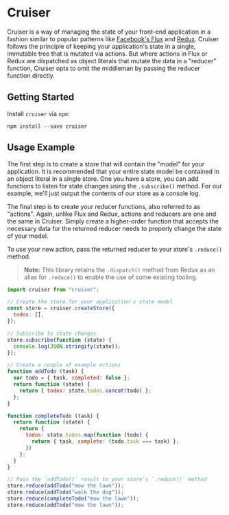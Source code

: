 # Cruiser

Cruiser is a way of managing the state of your front-end application in a fashion similar to popular patterns like [Facebook's Flux](http://facebook.github.io/flux/) and [Redux](http://redux.js.org/).  Cruiser follows the principle of keeping your application's state in a single, immutable tree that is mutated via actions.  But where actions in Flux or Redux are dispatched as object literals that mutate the data in a "reducer" function, Cruiser opts to omit the middleman by passing the reducer function directly.

## Getting Started

Install `cruiser` via `npm`:

```
npm install --save cruiser
```

## Usage Example

The first step is to create a store that will contain the "model" for your application.  It is recommended that your entire state model be contained in an object literal in a single store.  One you have a store, you can add functions to listen for state changes using the `.subscribe()` method.  For our example, we'll just output the contents of our store as a console log.

The final step is to create your reducer functions, also referred to as "actions".  Again, unlike Flux and Redux, actions and reducers are one and the same in Cruiser.  Simply create a higher-order function that accepts the necessary data for the returned reducer needs to properly change the state of your model.

To use your new action, pass the returned reducer to your store's `.reduce()` method.

> **Note:** This library retains the `.dispatch()` method from Redux as an alias for `.reduce()` to enable the use of some existing tooling.

```js
import cruiser from "cruiser";

// Create the store for your application's state model
const store = cruiser.createStore({
  todos: [],
});

// Subscribe to state changes
store.subscribe(function (state) {
  console.log(JSON.stringify(state));
});

// Create a couple of example actions
function addTodo (task) {
  var todo = { task, completed: false };
  return function (state) {
    return { todos: state.todos.concat(todo) };
  };
}

function completeTodo (task) {
  return function (state) {
    return {
      todos: state.todos.map(function (todo) {
        return { task, complete: (todo.task === task) };
      })
    };
  }
}

// Pass the `addTodo()` result to your store's `.reduce()` method
store.reduce(addTodo("mow the lawn"));
store.reduce(addTodo("walk the dog"));
store.reduce(completeTodo("mow the lawn"));
store.reduce(addTodo("mow the lawn"));
```